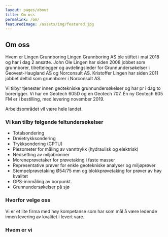 ```yaml
---
layout: pages/about
title: Om oss
permalink: /om/
featuredImage: /assets/img/featured.jpg
---
```


## Om oss

Hvem er Lingen Grunnboring Lingen Grunnboring AS ble stiftet i mai 2018 og har i dag 2 ansatte. John Ole Lingen har siden 2008 jobbet som grunnborer, tilrettelegger og avdelingsleder for Grunnundersøkelser i Geovest-Haugland AS og Norconsult AS. Kristoffer Lingen har siden 2011 jobbet deltid som grunnborer i Norconsult AS.

Vi tilbyr tjenester innen geotekniske grunnundersøkelser og har pr i dag to borerigger. Vi har en Geotech 605D og en Geotech 707. Én ny Geotech 605 FM er i bestilling, med levering november 2019.

Arbeidsområdet vil være hele landet.

### Vi kan tilby følgende feltundersøkelser
- Totalsondering
- Dreietrykksondering
- Trykksondering (CPTU)
- Piezometer for måling av vanntrykk (hydraulisk og elektrisk)
- Nedsetting av miljøbrønner
- Moreneprøvetaker for prøvetaking i faste masser
- Representative prøver for enkle geotekniske analyser og miljøprøver
- Stempelprøvetaking Ø54/75 mm og blokkprøvetaking for prøver av høy kvalitet
- GPS-innmåling av borpunkt.
- Grunnundersøkelser på sjø

### Hvorfor velge oss
Vi er et lite firma med høy kompetanse som har som mål å være ledende innen levering av kvalitet i levert vare.

### Hvem er vi
